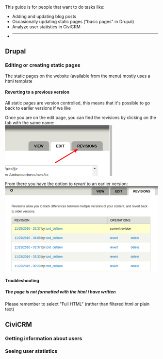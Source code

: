 
This guide is for people that want to do tasks like:
* Adding and updating blog posts
* Occasionally updating static pages ("basic pages" in Drupal)
* Analyze user statistics in CiviCRM
* ___


## Drupal

### Editing or creating static pages

The static pages on the website (available from the menu) mostly uses a html template

#### Reverting to a previous version

All static pages are version controlled, this means that it's possible to go back to earlier versions if we like

Once you are on the edit page, you can find the revisions by clicking on the tab with the same name:
![](_img/Selection_009.png)

From there you have the option to *revert* to an earlier version:
![](_img/Selection_010.png)


#### Troubleshooting

##### The page is not formatted with the html i have written

Please remember to select "Full HTML" (rather than filtered html or plain text)


## CiviCRM

### Getting information about users

### Seeing user statistics

### 

